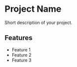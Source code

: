# Project Name

Short description of your project.

## Features
- Feature 1
- Feature 2
- Feature 3
